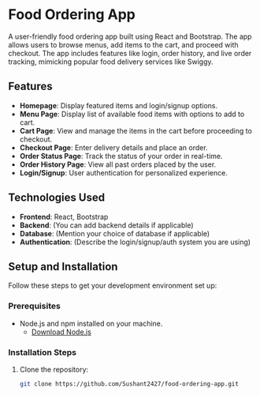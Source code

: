 # Food Ordering App

A user-friendly food ordering app built using React and Bootstrap. The app allows users to browse menus, add items to the cart, and proceed with checkout. The app includes features like login, order history, and live order tracking, mimicking popular food delivery services like Swiggy.

## Features

- **Homepage**: Display featured items and login/signup options.
- **Menu Page**: Display list of available food items with options to add to cart.
- **Cart Page**: View and manage the items in the cart before proceeding to checkout.
- **Checkout Page**: Enter delivery details and place an order.
- **Order Status Page**: Track the status of your order in real-time.
- **Order History Page**: View all past orders placed by the user.
- **Login/Signup**: User authentication for personalized experience.

## Technologies Used

- **Frontend**: React, Bootstrap
- **Backend**: (You can add backend details if applicable)
- **Database**: (Mention your choice of database if applicable)
- **Authentication**: (Describe the login/signup/auth system you are using)

## Setup and Installation

Follow these steps to get your development environment set up:

### Prerequisites

- Node.js and npm installed on your machine.
  - [Download Node.js](https://nodejs.org/)
  
### Installation Steps

1. Clone the repository:

   ```bash
   git clone https://github.com/Sushant2427/food-ordering-app.git
